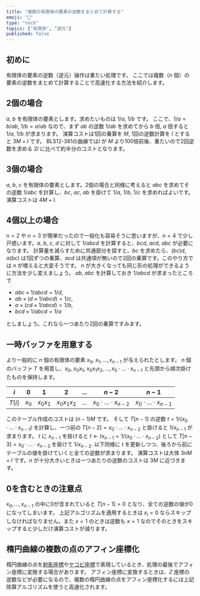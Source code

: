 ```yaml
---
title: "複数の有限体の要素の逆数をまとめて計算する"
emoji: "🧮"
type: "tech"
topics: ["有限体", "逆元"]
published: false
---
```

## 初めに

有限体の要素の逆数（逆元）操作は重たい処理です。
ここでは複数（$n$ 個）の要素の逆数をまとめて計算することで高速化する方法を紹介します。

## 2個の場合
$a$, $b$ を有限体の要素とします。求めたいものは $1/a$, $1/b$ です。
ここで、$1/a=b/ab$, $1/b=a/ab$ なので、まず $ab$ の逆数 $1/ab$ を求めてから $b$ 倍, $a$ 倍すると $1/a$, $1/b$ が求まります。
演算コストは1回の乗算を $M$, 1回の逆数計算を $I$ とすると $3M+I$ です。
BLS12-381の曲線では$I$ が $M$ より100倍前後、重たいので2回逆数を求める $2I$ に比べて約半分のコストとなります。

## 3個の場合
$a$, $b$, $c$ を有限体の要素とします。2個の場合と同様に考えると $abc$ を求めてその逆数 $1/abc$ を計算し、$bc$, $ac$, $ab$ を掛けて $1/a$, $1/b$, $1/c$ を求めればよいです。演算コストは $4M+I$.

## 4個以上の場合
$n=2$ や $n=3$ が簡単だったので一般化も容易そうに思いますが、$n=4$ で少し戸惑います。$a$, $b$, $c$, $d$ に対して $1/abcd$ を計算すると、$bcd$, $acd$, $abc$ が必要になります。
計算量を減らすために共通部分を探すと、$bc$ を求めたら、$(bc)d$, $a(bc)$ は1回ずつの乗算、$acd$ は共通項が無いので2回の乗算です。このやり方では $n$ が増えると大変そうです。
$n$ が大きくなっても同じ形の処理ができるように方法を少し変えましょう。
$ab$, $abc$ を計算しておき $1/abcd$ が求まったところで
- $abc \times 1/abcd=1/d$,
- $ab \times (d \times 1/abcd)=1/c$,
- $a \times (cd \times 1/abcd)=1/b$,
- $bcd \times 1/abcd = 1/a$

としましょう。これなら一つあたり2回の乗算ですみます。

## 一時バッファを用意する
より一般的に $n$ 個の有限体の要素 $x_0$, $x_1, \dots, x_{n-1}$ が与えられたとします。
$n$ 個のバッファ $T$ を用意し、$x_0$, $x_0 x_1$, $x_0 x_1 x_2, \dots, x_0 \cdot \dots \cdot x_{n-1}$ と先頭から順次掛けたものを保持します。

$i$|0|1|2|...|$n-2$|$n-1$
-|-|-|-|-|-|-
$T[i]$|$x_0$|$x_0 x_1$|$x_0 x_1 x_2$|...|$x_0 \cdot \dots \cdot x_{n-2}$|$x_0 \cdot \dots \cdot x_{n-1}$

このテーブル作成のコストは $(n-1)M$ です。
そして $T[n-1]$ の逆数 $t=1/(x_0 \cdot \dots \cdot x_{n-1})$ を計算し、一つ前の $T[n-2]=x_0 \cdot \dots \cdot x_{n-2}$ と掛けると $1/x_{n-1}$ が求まります。
$t$ に $x_{n-1}$ を掛けると $t ← t x_{n-1} = 1/(x_0 \cdot \dots \cdot x_{n-2})$ として $T[n-3]=x_0 \cdot \dots \cdot x_{n-3}$ を掛けて $1/x_{n-2}$.
以下同様に $t$ を更新しつつ、後ろから前にテーブルの値を掛けていくと全ての逆数が求まります。
演算コストは大体 $3nM + I$ です。$n$ が十分大きいときは一つあたりの逆数のコストは $3M$ に近づきます。

## 0を含むときの注意点
$x_0, \dots, x_{n-1}$ の中に0が含まれていると $T[n-1]=0$ となり、全ての逆数の値が0になってしまいます。
上記アルゴリズムを適用するときは $x_i=0$ ならスキップしなければなりません。また $x=1$ のときは逆数も $x=1$ なのでそのときをスキップすると少しだけ演算コストが減ります。

## 楕円曲線の複数の点のアフィン座標化
楕円曲線の点を[射影座標](https://zenn.dev/herumi/articles/projective-coordinate)や[ヤコビ座標](https://zenn.dev/herumi/articles/ecc-jacobi-coordinate)で表現しているとき、処理の最後でアフィン座標に変換する場合があります。
アフィン座標に変換するときは、$Z$ 座標の逆数などが必要になるので、複数の楕円曲線の点をアフィン座標化するには上記除算アルゴリズムを使うと高速化されます。
